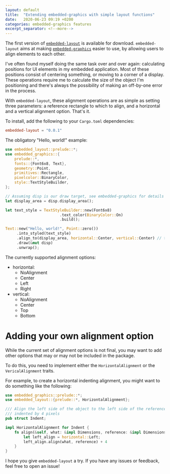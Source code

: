 ```yaml
---
layout: default
title:  "Extending embedded-graphics with simple layout functions"
date:   2020-06-23 09:19 +0200
categories: embedded-graphics features
excerpt_separator: <!--more-->
---
```


The first version of [`embedded-layout`] is available for download. `embedded-layout` aims at making [`embedded-graphics`] easier to use, by allowing users to align elements to each other.

<!--more-->

I've often found myself doing the same task over and over again: calculating positions for UI elements in my embedded application. Most of these positions consist of centering something, or moving to a corner of a display. These operations require me to calculate the size of the object I'm positioning and there's always the possibility of making an off-by-one error in the process.

With `embedded-layout`, these alignment operations are as simple as setting three parameters: a reference rectangle to which to align, and a horizontal and a vertical alignment option. That's it.

To install, add the following to your `Cargo.toml` dependencies:
```toml
embedded-layout = "0.0.1"
```

The obligatory "Hello, world!" example:

```rust
use embedded_layout::prelude::*;
use embedded_graphics::{
    prelude::*,
    fonts::{Font6x8, Text},
    geometry::Point,
    primitives::Rectangle,
    pixelcolor::BinaryColor,
    style::TextStyleBuilder,
};

// Assuming disp is our draw target, see embedded-graphics for details
let display_area = disp.display_area();

let text_style = TextStyleBuilder::new(Font6x8)
                        .text_color(BinaryColor::On)
                        .build();

Text::new("Hello, world!", Point::zero())
     .into_styled(text_style)
     .align_to(display_area, horizontal::Center, vertical::Center) // this is where the magic happens
     .draw(&mut disp)
     .unwrap();
```

The currently supported alignment options:
 - horizontal:
   * NoAlignment
   * Center
   * Left
   * Right
 - vertical:
   * NoAlignment
   * Center
   * Top
   * Bottom

# Adding your own alignment option

While the current set of alignment options is not final, you may want to add other options that may or may not be included in the package.

To do this, you need to implement either the `HorizontalAlignment` or the `VericalAlignment` traits.

For example, to create a horizontal indenting alignment, you might want to do something like the following:

```rust
use embedded_graphics::prelude::*;
use embedded_layout::{prelude::*, HorizontalAlignment};

/// Align the left side of the object to the left side of the reference,
/// indented by 4 pixels
pub struct Indent;

impl HorizontalAlignment for Indent {
    fn align(&self, what: &impl Dimensions, reference: &impl Dimensions) -> i32 {
        let left_align = horizontal::Left;
        left_align.align(what, reference) + 4
    }
}
```

I hope you give `embedded-layout` a try. If you have any issues or feedback, feel free to open an issue!

[`embedded-graphics`]: https://github.com/jamwaffles/embedded-graphics
[`embedded-layout`]: https://github.com/bugadani/embedded-layout
